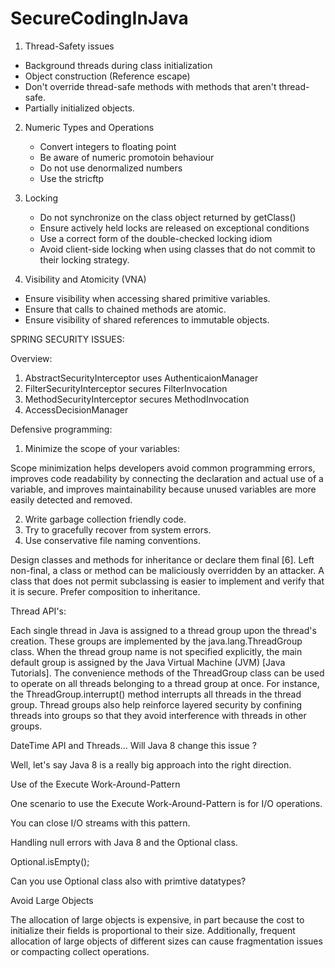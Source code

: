 # SecureCodingInJava

1. Thread-Safety issues
  - Background threads during class initialization
  - Object construction (Reference escape)
  - Don't override thread-safe methods with methods that aren't thread-safe.
  - Partially initialized objects.

2. Numeric Types and Operations
   - Convert integers to floating point
   - Be aware of numeric promotoin behaviour
   - Do not use denormalized numbers
   - Use the stricftp
  
3. Locking
   - Do not synchronize on the class object returned by getClass()
   - Ensure actively held locks are released on exceptional conditions
   - Use a correct form of the double-checked locking idiom
   - Avoid client-side locking when using classes that do not commit to their locking strategy.
  
4. Visibility and Atomicity (VNA)
  - Ensure visibility when accessing shared primitive variables.
  - Ensure that calls to chained methods are atomic.
  - Ensure visibility of shared references to immutable objects.
  
SPRING SECURITY ISSUES:

Overview:

1. AbstractSecurityInterceptor uses AuthenticaionManager
2. FilterSecurityInterceptor secures FilterInvocation
3. MethodSecurityInterceptor secures MethodInvocation
4. AccessDecisionManager 

Defensive programming:

1. Minimize the scope of your variables:

Scope minimization helps developers avoid common programming errors, improves code readability by connecting the declaration and actual use of a variable, and improves maintainability because unused variables are more easily detected and removed.

2. Write  garbage collection friendly code.
3. Try to gracefully recover from system errors.
4. Use conservative file naming conventions.

Design classes and methods for inheritance or declare them final [6]. Left non-final, a class or method can be maliciously overridden by an attacker. A class that does not permit subclassing is easier to implement and verify that it is secure. Prefer composition to inheritance.

Thread API's:

Each single thread in Java is assigned to a thread group upon the thread's creation. These groups are implemented by the java.lang.ThreadGroup class. When the thread group name is not specified explicitly, the main default group is assigned by the Java Virtual Machine (JVM) [Java Tutorials]. The convenience methods of the ThreadGroup class can be used to operate on all threads belonging to a thread group at once. For instance, the ThreadGroup.interrupt() method interrupts all threads in the thread group. Thread groups also help reinforce layered security by confining threads into groups so that they avoid interference with threads in other groups.

DateTime API and Threads... Will Java 8 change this issue ?

Well, let's say Java 8 is a really big approach into the right direction.

Use of the Execute Work-Around-Pattern

One scenario to use the Execute Work-Around-Pattern is for I/O operations.

You can close I/O streams with this pattern.

Handling null errors with Java 8 and the Optional class.

Optional.isEmpty();

Can you use Optional class also with primtive datatypes?

Avoid Large Objects

The allocation of large objects is expensive, in part because the cost to initialize their fields is proportional to their size. Additionally, frequent allocation of large objects of different sizes can cause fragmentation issues or compacting collect operations.












   
